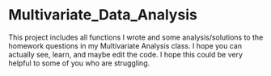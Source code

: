 # Multivariate_Data_Analysis
This project includes all functions I wrote and some analysis/solutions to the homework questions in my Multivariate Analysis class. I hope you can actually see, learn, and maybe edit the code. I hope this could be very helpful to some of you who are struggling. 
